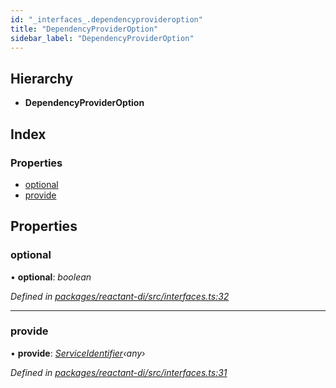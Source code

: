 ```yaml
---
id: "_interfaces_.dependencyprovideroption"
title: "DependencyProviderOption"
sidebar_label: "DependencyProviderOption"
---
```


## Hierarchy

* **DependencyProviderOption**

## Index

### Properties

* [optional](_interfaces_.dependencyprovideroption.md#optional)
* [provide](_interfaces_.dependencyprovideroption.md#provide)

## Properties

###  optional

• **optional**: *boolean*

*Defined in [packages/reactant-di/src/interfaces.ts:32](https://github.com/unadlib/reactant/blob/5ec3851/packages/reactant-di/src/interfaces.ts#L32)*

___

###  provide

• **provide**: *[ServiceIdentifier](../modules/_interfaces_.md#serviceidentifier)‹any›*

*Defined in [packages/reactant-di/src/interfaces.ts:31](https://github.com/unadlib/reactant/blob/5ec3851/packages/reactant-di/src/interfaces.ts#L31)*

